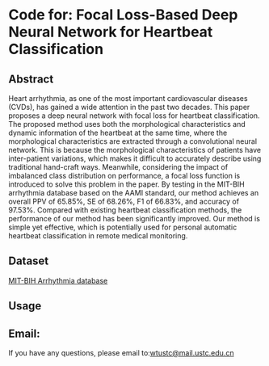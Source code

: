 # Code for: Focal Loss-Based Deep Neural Network for Heartbeat Classification
## Abstract

Heart arrhythmia, as one of the most important cardiovascular diseases (CVDs), has gained a wide attention in the past two decades. This paper proposes a deep neural network with focal loss for heartbeat classification. The proposed method uses both the morphological characteristics and dynamic information of the heartbeat at the same time, where the morphological characteristics are extracted through a convolutional neural network. This is because the morphological characteristics of patients have inter-patient variations, which makes it difficult to accurately describe using traditional hand-craft ways. Meanwhile, considering the impact of imbalanced class distribution on performance, a focal loss function is introduced to solve this problem in the paper. By testing in the MIT-BIH arrhythmia database based on the AAMI standard, our method achieves an overall PPV of 65.85%, SE of 68.26%, F1 of 66.83%, and accuracy of 97.53%. Compared with existing heartbeat classification methods, the performance of our method has been significantly improved. Our method is simple yet effective, which is potentially used for personal automatic heartbeat classification in remote medical monitoring. 

## Dataset

[MIT-BIH Arrhythmia database](https://www.physionet.org/content/mitdb/1.0.0/)

## Usage



## Email:

If you have any questions, please email to:[wtustc@mail.ustc.edu.cn](mailto:wtustc@mail.ustc.edu.cn)